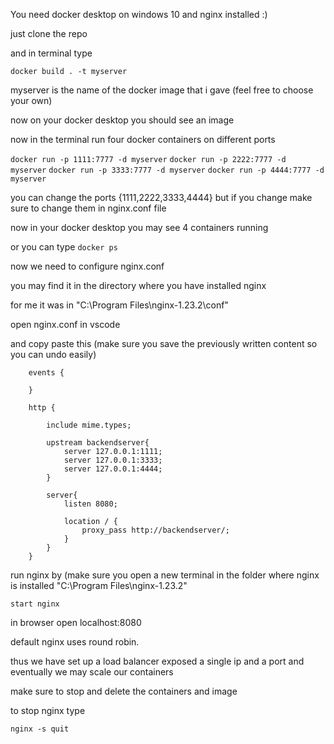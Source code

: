 You need docker desktop on windows 10 and nginx installed :)

just clone the repo

and in terminal type

`docker build . -t myserver`

myserver is the name of the docker image that i gave (feel free to choose your own)

now on your docker desktop you should see an image 

now in the terminal run four docker containers on different ports

`docker run -p 1111:7777 -d myserver`
`docker run -p 2222:7777 -d myserver`
`docker run -p 3333:7777 -d myserver`
`docker run -p 4444:7777 -d myserver`

you can change the ports {1111,2222,3333,4444} but if you change make sure to change them in nginx.conf file

now in your docker desktop you may see 4 containers running

or you can type `docker ps` 

now we need to configure nginx.conf

you may find it in the directory where you have installed nginx

for me it was in "C:\Program Files\nginx-1.23.2\conf"

open nginx.conf in vscode

and copy paste this (make sure you save the previously written content so you can undo easily)




        events {

        }

        http {

            include mime.types;

            upstream backendserver{
                server 127.0.0.1:1111;
                server 127.0.0.1:3333;
                server 127.0.0.1:4444;
            }

            server{
                listen 8080;

                location / {
                    proxy_pass http://backendserver/; 
                }
            }
        }


run nginx by (make sure you open a new terminal in the folder where nginx is installed  "C:\Program Files\nginx-1.23.2"

`start nginx`

in browser open localhost:8080

default nginx uses round robin.

thus we have set up a load balancer exposed a single ip and a port and eventually we may scale our containers 

make sure to stop and delete the containers and image

to stop nginx type

`nginx -s quit`
